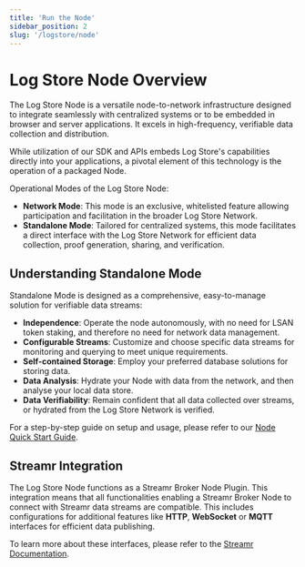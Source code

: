 ```yaml
---
title: 'Run the Node'
sidebar_position: 2
slug: '/logstore/node'
---
```


# Log Store Node Overview

The Log Store Node is a versatile node-to-network infrastructure designed to integrate seamlessly with centralized systems or to be embedded in browser and server applications. It excels in high-frequency, verifiable data collection and distribution.

While utilization of our SDK and APIs embeds Log Store's capabilities directly into your applications, a pivotal element of this technology is the operation of a packaged Node.

Operational Modes of the Log Store Node:

- **Network Mode**: This mode is an exclusive, whitelisted feature allowing participation and facilitation in the broader Log Store Network.
- **Standalone Mode**: Tailored for centralized systems, this mode facilitates a direct interface with the Log Store Network for efficient data collection, proof generation, sharing, and verification.

## Understanding Standalone Mode

Standalone Mode is designed as a comprehensive, easy-to-manage solution for verifiable data streams:

- **Independence**: Operate the node autonomously, with no need for LSAN token staking, and therefore no need for network data management.
- **Configurable Streams**: Customize and choose specific data streams for monitoring and querying to meet unique requirements.
- **Self-contained Storage**: Employ your preferred database solutions for storing data.
- **Data Analysis**: Hydrate your Node with data from the network, and then analyse your local data store.
- **Data Verifiability**: Remain confident that all data collected over streams, or hydrated from the Log Store Network is verified.

For a step-by-step guide on setup and usage, please refer to our [Node Quick Start Guide](/node/quick-start/install.md).

## Streamr Integration

The Log Store Node functions as a Streamr Broker Node Plugin. This integration means that all functionalities enabling a Streamr Broker Node to connect with Streamr data streams are compatible. This includes configurations for additional features like **HTTP**, **WebSocket** or **MQTT** interfaces for efficient data publishing.

To learn more about these interfaces, please refer to the [Streamr Documentation](https://docs.streamr.network/usage/connect-apps-and-iot/streamr-node-interface).
